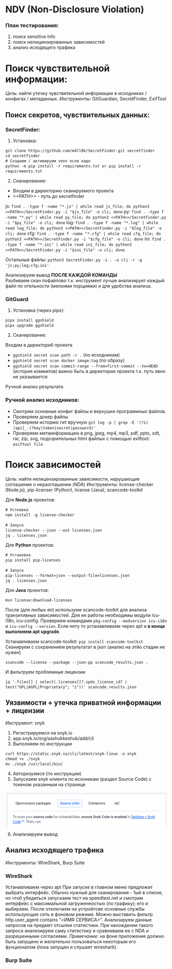 # NDV (Non-Disclosure Violation)

### План тестирования:
1) поиск sensitive info
2) поиск нелицинзированных зависимостей
3) анализ исходящего трафика


# Поиск чувствительной информации:

*Цель*: найти утечку чувствительной информации в исходниках / конфигах / метаданных.
*Инструменты*: GitGuardian, SecretFinder, ExifTool

## Поиск секретов, чувствительных данных:

### SecretFinder:
1) Установка:
```
git clone https://github.com/m4ll0k/SecretFinder.git secretfinder
cd secretfinder
# Создаем / активируем venv если надо
python -m pip install -r requirements.txt or pip install -r requirements.txt
```
2) Сканирование:

- Входим в директорию сканируемого проекта
- \<\<PATH\>\> - путь до secretfinder

js: `find . -type f -name "*.js" | while read js_file; do python3 <<PATH>>/SecretFinder.py -i "$js_file" -o cli; done` 
py: `find . -type f -name "*.py" | while read py_file; do python3 <<PATH>>/SecretFinder.py -i "$py_file" -o cli; done` 
log: `find . -type f -name "*.log" | while read log_file; do python3 <<PATH>>/SecretFinder.py -i "$log_file" -o cli; done`
cfg: `find . -type f -name "*.cfg" | while read cfg_file; do python3 <<PATH>>/SecretFinder.py -i "$cfg_file" -o cli; done` 
ini: `find . -type f -name "*.ini" | while read ini_file; do python3 <<PATH>>/SecretFinder.py -i "$ini_file" -o cli; done` 

Остальные файлы: `python3 SecretFinder.py -i . -o cli -r -g 'js;py;log;cfg;ini'`

Анализируем вывод **ПОСЛЕ КАЖДОЙ КОМАНДЫ**<br>
Разбиваем скан пофайлово т.к. инструмент лучше анализирует каждый файл по отельности (мелкими порциями) и для удобства анализа.


### GitGuard
1) Установка (через pipx):
```
pipx install ggshield
pipx upgrade ggshield
```

2) Сканирование:

Входим в директориб проекта
- `ggshield secret scan path -r .` (по исходникам)
- `ggshield secret scan docker image:tag` (по образу)
- `ggshield secret scan commit-range --from=first-commit --to=HEAD` (история коммитов) важно быть в директории проекта т.к. путь явно не указывается

Ручной анализ результата


### Ручной анализ исходников:

- Смотрим основные конфиг файлы и верхушки программных файлов.
- Проверяем докер файлы
- Проверяем историю гит вручную `git log -p | grep -E '(?i)(api[_-]?key|token|secret|password)'`
- Проверяем метаинформацию в png, jpeg, mp4, mp3, pdf, pptx, odt, rar, zip, svg, подозрительных html файлых с помощью exiftool: `exiftool file`


# Поиск зависимостей

*Цель*: найти нелицензированные зависимости, нарушающие соглашение о неразглашении (NDA)
*Инструменты*: license-checker (Node.js), pip-licenser (Python), license (Java), scancode-toolkit

Для **Node.js** проектов:
```
# Устновка
npm install -g license-checker

# Запуск
license-checker --json --out licenses.json
jq . licenses.json
```

Для **Python** проектов:
```
# Установка
pip install pip-licenses

# Запуск
pip-licenses --format=json --output-file=licenses.json
jq . licenses.json
```


Для **Java** проектов:
```
mvn license:download-licenses
```


После (для любых яп) используем scancode-toolkit для анализа транзитивных зависимостей.
Для ее работы необходимы модули icu-i18n, icu-config. Проверяем командами `pkg-config --modversion icu-i18n` и `icu-config --version`.
Если нету то устанавливаем через apt и **в конце выполняем apt upgrade**.

Устанавливаем scancode-toolkit: `pip install scancode-toolkit`
Сканируем с сохранением результатат в json (анализ на этйо стадии не нужен)

```
scancode --license --package --json-pp scancode_results.json .
```

И фильтруем проблемные лицензии
```
jq '.files[] | select(.licenses[]?.spdx_license_id? | test("GPL|AGPL|Proprietary"; "i"))' scancode_results.json
```


## Уязвимости + утечка приватной информации + лицензии

*Инструмент*: snyk

1) Регистрируемся на snyk.io
2) app.snyk.io/org/sashukkeshuk/add/cli
3) Выполняем по инструкции
```
curl https://static.snyk.io/cli/latest/snyk-linux -o snyk
chmod +x ./snyk
mv ./snyk /usr/local/bin/ 
```
4) Авторизуемся (по инструкции)
5) Запускаем snyk клиента по исхоникам (раздел Source Code) с токеном указанным на странице

![alt text](image.png)

6) Анализируем вывод




## Анализ исходящего трафика

*Инструменты*: WireShark, Burp Suite

### WireShark

Устанавливаем через apt
При запуске в главном меню предложит выбрать интерфейс. Обычно нужный для сканирования - 1ый в списке, но чтоб убедиться запускаем тест на speedtest.net и смотрим интерфейс с максимальной загруженностью (по графику); его и выбираем. После отключаем на устройтсве основные службы использующие сеть в фоновом режиме. Можно выставить фильтр http.user_agent contains "<ИМЯ СЕРВИСА>". Анализируем данные запросов на предмет отсылки статистики. При нахождении такого запроса анализируем саму статистику и сравниваем ее с NDA и разрешенными согласиями.
*Примечание*: на фоне приложение должно быть запущено и желательно пользоваться некоторым его фунционалом (пока запущен и слушает wireshark).

### Burp Suite


